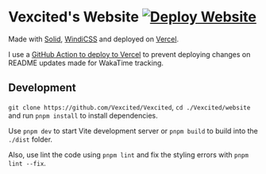 # Vexcited's Website [![Deploy Website](https://github.com/Vexcited/Vexcited/actions/workflows/website-deploy.yml/badge.svg)](https://vexcited.vercel.app/)

Made with [Solid](https://solidjs.com), [WindiCSS](https://windicss.org) and deployed on [Vercel](https://vercel.com). 

I use a [GitHub Action to deploy to Vercel](https://github.com/marketplace/actions/vercel-action) to prevent deploying changes on README updates made for WakaTime tracking.

## Development

`git clone https://github.com/Vexcited/Vexcited`, `cd ./Vexcited/website` and run `pnpm install` to install dependencies.

Use `pnpm dev` to start Vite development server
or `pnpm build` to build into the `./dist` folder.

Also, use lint the code using `pnpm lint` and fix the styling errors with `pnpm lint --fix`.
